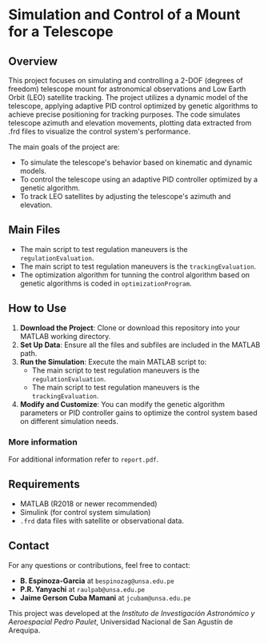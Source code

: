
# Simulation and Control of a Mount for a Telescope

## Overview

This project focuses on simulating and controlling a 2-DOF (degrees of freedom) telescope mount for astronomical observations and Low Earth Orbit (LEO) satellite tracking. The project utilizes a dynamic model of the telescope, applying adaptive PID control optimized by genetic algorithms to achieve precise positioning for tracking purposes. The code simulates telescope azimuth and elevation movements, plotting data extracted from .frd files to visualize the control system's performance.

The main goals of the project are:
- To simulate the telescope's behavior based on kinematic and dynamic models.
- To control the telescope using an adaptive PID controller optimized by a genetic algorithm.
- To track LEO satellites by adjusting the telescope's azimuth and elevation.

## Main Files
- The main script to test regulation maneuvers is the `regulationEvaluation`.
- The main script to test regulation maneuvers is the `trackingEvaluation`.
- The optimization algorithm for tunning the control algorithm based on genetic algorithms is coded in  `optimizationProgram`.
  
## How to Use

1. **Download the Project**: Clone or download this repository into your MATLAB working directory.
2. **Set Up Data**: Ensure all the files and subfiles are included in the MATLAB path.
3. **Run the Simulation**: Execute the main MATLAB script to:
    - The main script to test regulation maneuvers is the `regulationEvaluation`.
    - The main script to test regulation maneuvers is the `trackingEvaluation`.
4. **Modify and Customize**: You can modify the genetic algorithm parameters or PID controller gains to optimize the control system based on different simulation needs.

### More information
For additional information refer to `report.pdf`.

## Requirements
- MATLAB (R2018 or newer recommended)
- Simulink (for control system simulation)
- `.frd` data files with satellite or observational data.

## Contact
For any questions or contributions, feel free to contact:
- **B. Espinoza-Garcia** at `bespinozag@unsa.edu.pe`
- **P.R. Yanyachi** at `raulpab@unsa.edu.pe`
- **Jaime Gerson Cuba Mamani** at `jcubam@unsa.edu.pe`

This project was developed at the *Instituto de Investigación Astronómico y Aeroespacial Pedro Paulet*, Universidad Nacional de San Agustín de Arequipa.
